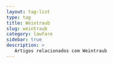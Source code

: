 ```yaml
---
layout: tag-list
type: tag
title: Weintraub
slug: weintraub
category: lawfare
sidebar: true
description: >
   Artigos relacionados com Weintraub
---
```


